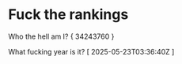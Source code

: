 # Fuck the rankings

Who the hell am I?
{ 34243760 }

What fucking year is it?
[ 2025-05-23T03:36:40Z ]
